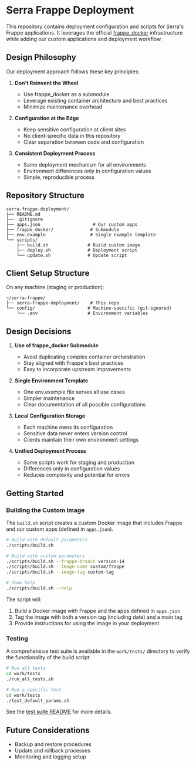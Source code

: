 # Serra Frappe Deployment

This repository contains deployment configuration and scripts for Serra's Frappe applications. It leverages the official [frappe_docker](https://github.com/frappe/frappe_docker) infrastructure while adding our custom applications and deployment workflow.

## Design Philosophy

Our deployment approach follows these key principles:

1. **Don't Reinvent the Wheel**
   - Use frappe_docker as a submodule
   - Leverage existing container architecture and best practices
   - Minimize maintenance overhead

2. **Configuration at the Edge**
   - Keep sensitive configuration at client sites
   - No client-specific data in this repository
   - Clear separation between code and configuration

3. **Consistent Deployment Process**
   - Same deployment mechanism for all environments
   - Environment differences only in configuration values
   - Simple, reproducible process

## Repository Structure

```text
serra-frappe-deployment/
├── README.md
├── .gitignore
├── apps.json                    # Our custom apps
├── frappe_docker/              # Submodule
├── env.example                 # Single example template
└── scripts/
    ├── build.sh               # Build custom image
    ├── deploy.sh              # Deployment script
    └── update.sh              # Update script
```

## Client Setup Structure

On any machine (staging or production):

```text
~/serra-frappe/
├── serra-frappe-deployment/    # This repo
└── config/                    # Machine-specific (git-ignored)
    └── .env                   # Environment variables
```

## Design Decisions

1. **Use of frappe_docker Submodule**
   - Avoid duplicating complex container orchestration
   - Stay aligned with Frappe's best practices
   - Easy to incorporate upstream improvements

2. **Single Environment Template**
   - One env.example file serves all use cases
   - Simpler maintenance
   - Clear documentation of all possible configurations

3. **Local Configuration Storage**
   - Each machine owns its configuration
   - Sensitive data never enters version control
   - Clients maintain their own environment settings

4. **Unified Deployment Process**
   - Same scripts work for staging and production
   - Differences only in configuration values
   - Reduces complexity and potential for errors

## Getting Started

### Building the Custom Image

The `build.sh` script creates a custom Docker image that includes Frappe and our custom apps (defined in `apps.json`).

```bash
# Build with default parameters
./scripts/build.sh

# Build with custom parameters
./scripts/build.sh --frappe-branch version-14
./scripts/build.sh --image-name custom/frappe
./scripts/build.sh --image-tag custom-tag

# Show help
./scripts/build.sh --help
```

The script will:
1. Build a Docker image with Frappe and the apps defined in `apps.json`
2. Tag the image with both a version tag (including date) and a main tag
3. Provide instructions for using the image in your deployment

### Testing

A comprehensive test suite is available in the `work/tests/` directory to verify the functionality of the build script:

```bash
# Run all tests
cd work/tests
./run_all_tests.sh

# Run a specific test
cd work/tests
./test_default_params.sh
```

See the [test suite README](work/tests/README.md) for more details.

## Future Considerations

- Backup and restore procedures
- Update and rollback processes
- Monitoring and logging setup

